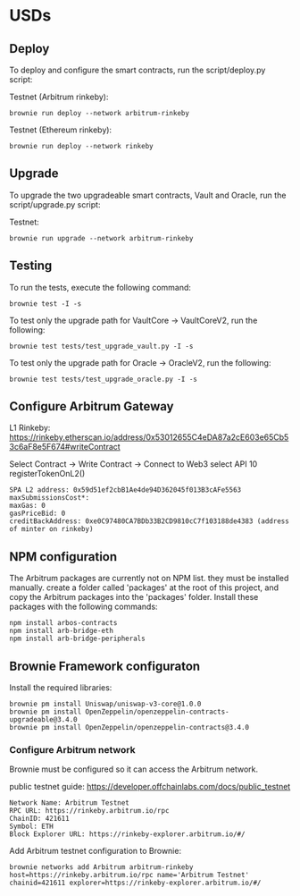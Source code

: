 # USDs

## Deploy 
To deploy and configure the smart contracts, run the script/deploy.py script:

Testnet (Arbitrum rinkeby):
```
brownie run deploy --network arbitrum-rinkeby
```

Testnet (Ethereum rinkeby):
```
brownie run deploy --network rinkeby
```
## Upgrade
To upgrade the two upgradeable smart contracts, Vault and Oracle, run the script/upgrade.py script:

Testnet:
```
brownie run upgrade --network arbitrum-rinkeby
```

## Testing
To run the tests, execute the following command:

```
brownie test -I -s
```

To test only the upgrade path for VaultCore -> VaultCoreV2, run the following:

```
brownie test tests/test_upgrade_vault.py -I -s
```

To test only the upgrade path for Oracle -> OracleV2, run the following:

```
brownie test tests/test_upgrade_oracle.py -I -s
```

## Configure Arbitrum Gateway

L1 Rinkeby: https://rinkeby.etherscan.io/address/0x53012655C4eDA87a2cE603e65Cb53c6aF8e5F674#writeContract

Select Contract -> Write Contract -> Connect to Web3
select API 10 registerTokenOnL2()

```
SPA L2 address: 0x59d51ef2cbB1Ae4de94D362045f013B3cAFe5563
maxSubmissionsCost*: 
maxGas: 0
gasPriceBid: 0
creditBackAddress: 0xe0C97480CA7BDb33B2CD9810cC7f103188de4383 (address of minter on rinkeby)
```

## NPM configuration
The Arbitrum packages are currently not on NPM list. they must be installed manually.
create a folder called 'packages' at the root of this project, and copy the Arbitrum packages into the 'packages' folder. Install these packages with the following commands:

```
npm install arbos-contracts
npm install arb-bridge-eth
npm install arb-bridge-peripherals
```

## Brownie Framework configuraton
Install the required libraries:

```
brownie pm install Uniswap/uniswap-v3-core@1.0.0
brownie pm install OpenZeppelin/openzeppelin-contracts-upgradeable@3.4.0
brownie pm install OpenZeppelin/openzeppelin-contracts@3.4.0
```

### Configure Arbitrum network
Brownie must be configured so it can access the Arbitrum network. 

public testnet guide: https://developer.offchainlabs.com/docs/public_testnet

```
Network Name: Arbitrum Testnet
RPC URL: https://rinkeby.arbitrum.io/rpc
ChainID: 421611
Symbol: ETH
Block Explorer URL: https://rinkeby-explorer.arbitrum.io/#/
```

Add Arbitrum testnet configuration to Brownie:
```
brownie networks add Arbitrum arbitrum-rinkeby host=https://rinkeby.arbitrum.io/rpc name='Arbitrum Testnet' chainid=421611 explorer=https://rinkeby-explorer.arbitrum.io/#/
```
